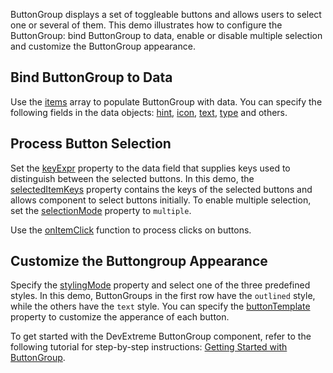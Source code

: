 ButtonGroup displays a set of toggleable buttons and allows users to select one or several of them. This demo illustrates how to configure the ButtonGroup: bind ButtonGroup to data, enable or disable multiple selection and customize the ButtonGroup appearance.

## Bind ButtonGroup to Data

Use the [items](/Documentation/ApiReference/UI_Components/dxButtonGroup/Configuration/items/) array to populate ButtonGroup with data. You can specify the following fields in the data objects: [hint](/Documentation/ApiReference/UI_Components/dxButtonGroup/Configuration/items/#hint), [icon](/Documentation/ApiReference/UI_Components/dxButtonGroup/Configuration/items/#icon), [text](/Documentation/ApiReference/UI_Components/dxButtonGroup/Configuration/items/#text), [type](/Documentation/ApiReference/UI_Components/dxButtonGroup/Configuration/items/#type) and others.

## Process Button Selection

Set the [keyExpr](/Documentation/ApiReference/UI_Components/dxButtonGroup/Configuration/#keyExpr) property to the data field that supplies keys used to distinguish between the selected buttons. In this demo, the [selectedItemKeys](/Documentation/ApiReference/UI_Components/dxButtonGroup/Configuration/#selectedItemKeys) property contains the keys of the selected buttons and allows component to select buttons initially. To enable multiple selection, set the [selectionMode](/Documentation/ApiReference/UI_Components/dxButtonGroup/Configuration/#selectionMode) property to `multiple`.

Use the [onItemClick](/Documentation/ApiReference/UI_Components/dxButtonGroup/Configuration/#onItemClick) function to process clicks on buttons.

## Customize the Buttongroup Appearance

Specify the [stylingMode](/Documentation/ApiReference/UI_Components/dxButtonGroup/Configuration/#stylingMode) property and select one of the three predefined styles. In this demo, ButtonGroups in the first row have the `outlined` style, while the others have the `text` style. You can specify the [buttonTemplate]() property to customize the apperance of each button.

To get started with the DevExtreme ButtonGroup component, refer to the following tutorial for step-by-step instructions: [Getting Started with ButtonGroup](/Documentation/Guide/UI_Components/ButtonGroup/Getting_Started_with_ButtonGroup/).